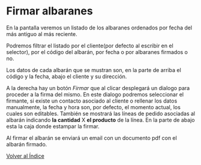 # Firmar albaranes

En la pantalla veremos un listado de los albaranes ordenados por fecha del más antiguo al más reciente. 

Podremos filtrar el listado por el cliente(por defecto al escribir en el selector), por el código del albarán, por fecha o por albaranes firmados o no.

Los datos de cada albarán que se mustran son, en la parte de arriba el código y la fecha, abajo el cliente y su dirección. 

A la derecha hay un botón *Firmar* que al clicar desplegará un dialogo para proceder a la firma del mismo. En este dialogo podremos seleccionar el firmante, si existe un contacto asociado al cliente o rellenar los datos manualmente, la fecha y hora son, por defecto, el momento actual, los cuales son editables. También se mostrará las líneas de pedido asociadas al albarán indicando **la cantidad** X **el producto** de la línea. En la parte de abajo esta la caja donde estampar la firmar. 

Al firmar el albarán se enviará un email con un documento pdf con el albarán firmado.

[Volver al Índice](../index.md)